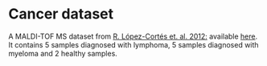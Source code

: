 # Cancer dataset
A MALDI-TOF MS dataset from [R. López-Cortés et. al. 2012:](http://dx.doi.org/10.1016/j.talanta.2012.08.020) available [here](http://sing.ei.uvigo.es/mass-up/download). It contains 5 samples diagnosed with lymphoma, 5 samples diagnosed with myeloma and 2 healthy samples.
